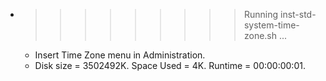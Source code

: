 * >>>>>>>>> Running inst-std-system-time-zone.sh ...
  * Insert Time Zone menu in Administration.
  * Disk size = 3502492K. Space Used = 4K. Runtime = 00:00:00:01.
